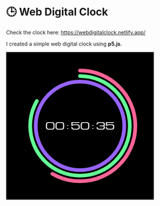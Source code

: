 # 🕒 Web Digital Clock

Check the clock here: https://webdigitalclock.netlify.app/

I created a simple web digital clock using <b>p5.js</b>.

![](https://github.com/karen-poon/digital-clock/blob/master/preview.png)

